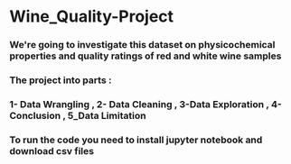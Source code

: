 # Wine_Quality-Project
### We're going to investigate this dataset on physicochemical properties and quality ratings of red and white wine samples
### The project into parts :
### 1- Data Wrangling , 2- Data Cleaning , 3-Data Exploration , 4-Conclusion , 5_Data Limitation
### To run the code you need to install jupyter notebook and download csv files
